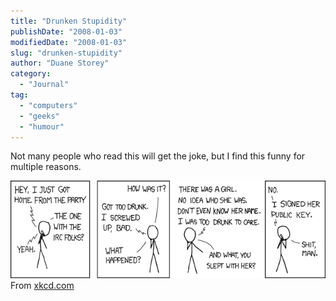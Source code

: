 ```yaml
---
title: "Drunken Stupidity"
publishDate: "2008-01-03"
modifiedDate: "2008-01-03"
slug: "drunken-stupidity"
author: "Duane Storey"
category:
  - "Journal"
tag:
  - "computers"
  - "geeks"
  - "humour"
---
```


Not many people who read this will get the joke, but I find this funny for multiple reasons.

  
![](_images/drunken-stupidity-1.png)  
From [xkcd.com](http://xkcd.com)